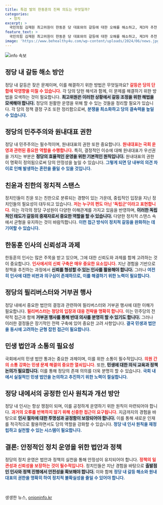 ```yaml
---
title: 특검 발의 한동훈의 진짜 의도는 무엇일까?
categories:
  - 정치
excerpt: >
  국민의힘 김재원 최고위원이 한동훈 당 대표와의 갈등에 대한 오해를 해소하고, 제3자 추천 특검법의 당론 발의 필요성을 강조했다. 그는 여당의 역할을 다할 것을 촉구하며 동시에 당 내 단합의 중요성을 역설했다. 시끌시끌한 여의도의 뒷이야기가 궁금하다면 클릭하세요!
feature_text: >
  국민의힘 김재원 최고위원이 한동훈 당 대표와의 갈등에 대한 오해를 해소하고, 제3자 추천 특검법의 당론 발의 필요성을 강조했다. 그는 여당의 역할을 다할 것을 촉구하며 동시에 당 내 단합의 중요성을 역설했다. 시끌시끌한 여의도의 뒷이야기가 궁금하다면 클릭하세요!
image: 'https://www.behealthy4u.com/wp-content/uploads/2024/06/news.jpg'
---
```


<p><img src="https://www.behealthy4u.com/wp-content/uploads/2024/06/news.jpg" alt="info 속보" /></p>

<h2 data-ke-size="size26">정당 내 갈등 해소 방안</h2>

<p data-ke-size="size16">정당 내 갈등은 잦은 문제이며, 이를 해결하기 위한 방법은 무엇일까요? <b><span style="color: #ee2323;">갈등은 당의 단합에 악영향을 미칠 수 있습니다.</span></b> 각 당의 당헌 해석과 함께, 이 문제를 해결하기 위한 방법을 모색하는 것이 필요합니다. <b><span style="background-color: #21538527;">최고위원은 이러한 상황에서 갈등 조정을 위한 해법을 모색해야 합니다.</span></b> 정당의 원활한 운영을 위해 할 수 있는 것들을 정리할 필요가 있습니다. 각 당의 정책 결정 구조 또한 정리함으로써, <b><span style="color: #1a5490;">분쟁을 최소화하고 당의 결속력을 높일 수 있습니다.</span></b></p>

<h2 data-ke-size="size26">정당의 민주주의와 원내대표 권한</h2>

<p data-ke-size="size16">정당 내 민주주의는 필수적이며, 원내대표의 권한 또한 중요합니다. <b><span style="color: #ee2323;">원내대표는 국회 운영과 관련된 중요한 역할을 수행합니다.</span></b> 특히, 결정적인 이슈에 대해 원내대표가 우선권을 가지는 부분은 <b><span style="background-color: #21538527;">정당의 효율적인 운영을 위한 기본적인 원칙입니다.</span></b> 원내대표의 권한이 명확히 정의됨으로써 당의 안정성을 높일 수 있습니다. <b><span style="color: #1a5490;">그렇게 되면 당 내부의 의견 차이로 인해 발생하는 혼란을 줄일 수 있을 것입니다.</span></b></p>

<h2 data-ke-size="size26">친윤과 친한의 정치적 스탠스</h2>

<p data-ke-size="size16">정치인들이 친윤 또는 친한으로 분류되는 경향이 있는 가운데, 중립적인 입장을 지닌 정치인들의 필요성이 대두되고 있습니다. <b><span style="color: #ee2323;">저는 누구의 편도 아닌 '독립군'이라고 표현합니다.</span></b> 이는 각각의 정당 구성원이 다양한 이해관계를 가지고 있음을 반영하며, <b><span style="background-color: #21538527;">이러한 독립적인 태도가 갈등의 중재자로서 중요한 역할을 할 수 있습니다.</span></b> 다양한 정치적 스탠스 속에서 균형을 유지하는 것이 바람직합니다. <b><span style="color: #1a5490;">이런 접근 방식이 정치적 갈등을 완화하는 데 기여할 수 있습니다.</span></b></p>

<h2 data-ke-size="size26">한동훈 인사의 신뢰성과 과제</h2>

<p data-ke-size="size16">한동훈의 인사는 많은 주목을 받고 있으며, 그에 대한 신뢰도와 과제를 함께 고려하는 것이 중요합니다. <b><span style="color: #ee2323;">인사에서의 신뢰 구축은 매우 중요한 요소입니다.</span></b> 지난 경험을 기반으로 정책을 추진하는 과정에서 <b><span style="background-color: #21538527;">신뢰를 형성할 수 있는 인사를 활용해야 합니다.</span></b> 그러나 <b><span style="color: #1a5490;">여전히 인사에 대한 비판과 의구심이 존재하므로, 이를 해결하기 위한 노력이 필요합니다.</span></b></p>

<h2 data-ke-size="size26">정당의 필리버스터와 거부권 행사</h2>

<p data-ke-size="size16">정당 내에서 중요한 법안의 결정과 관련하여 필리버스터와 거부권 행사에 대한 이해가 필요합니다. <b><span style="color: #ee2323;">필리버스터는 정당의 입장과 대응 전략을 명확히 합니다.</span></b> 이는 민주당의 전략적 접근과 함께 <b><span style="background-color: #21538527;">거부권 행사를 통해 반대 의사를 분명히 할 수 있기도 합니다.</span></b> 그러나 이러한 결정들은 장기적인 전력 구축에 있어 중요한 고려 사항입니다. <b><span style="color: #1a5490;">결국 민생과 법안을 동시에 고려하는 균형 잡힌 접근이 필요합니다.</span></b></p>

<h2 data-ke-size="size26">민생 법안과 소통의 필요성</h2>

<p data-ke-size="size16">국회에서의 민생 법안 통과는 중요한 과제이며, 이를 위한 소통이 필수적입니다. <b><span style="color: #ee2323;">의원 간의 소통 강화는 민생 문제 해결의 중요한 열쇠입니다.</span></b> 또한, <b><span style="background-color: #21538527;">민생에 대한 의식 교육과 정책 논의가 필요합니다.</span></b> 이를 통해 정당의 존재 의의를 더욱 분명히 할 수 있습니다. <b><span style="color: #1a5490;">국회 내에서 실질적인 민생 법안을 논의하고 추진하기 위한 노력이 절실합니다.</span></b></p>

<h2 data-ke-size="size26">정당 내에서의 공정한 인사 원칙과 개선 방안</h2>

<p data-ke-size="size16">정당 내 인사는 항상 쟁점이 되며, 이를 공정하게 운영하기 위한 원칙이 마련되어야 합니다. <b><span style="color: #ee2323;">과거의 오류를 반복하지 않기 위해 신중한 접근이 요구됩니다.</span></b> 지금까지의 경험을 바탕으로 <b><span style="background-color: #21538527;">인사 절차에 대한 투명성과 공정함이 보장되어야 합니다.</span></b> 이를 통해 새로운 인재를 적극적으로 활용하면서도 당의 역할을 강화할 수 있습니다. <b><span style="color: #1a5490;">정당 내 인사 원칙을 재정립하고 실천할 수 있는 시스템이 필요합니다.</span></b></p>

<h2 data-ke-size="size26">결론: 안정적인 정치 운영을 위한 법안과 정책</h2>

<p data-ke-size="size16">정당의 정치 운영은 법안과 정책의 실천을 통해 안정성이 유지되어야 합니다. <b><span style="color: #ee2323;">정책의 일관성과 신뢰성을 보장하는 것이 필수적입니다.</span></b> 정치인들은 지난 경험을 바탕으로 <b><span style="background-color: #21538527;">출발점인 인사와 정책 진행에서 안전성을 확보해야 합니다.</span></b> 이와 함께 <b><span style="color: #1a5490;">정당 내 갈등 해소와 원내 대표의 권한을 명확히 하여 정치적 불확실성을 줄일 수 있어야 합니다.</span></b></p>

<p data-ke-size="size16">&nbsp;</p>
생생한 뉴스, <a href="https://onioninfo.kr" rel="dofollow">onioninfo.kr</a>


